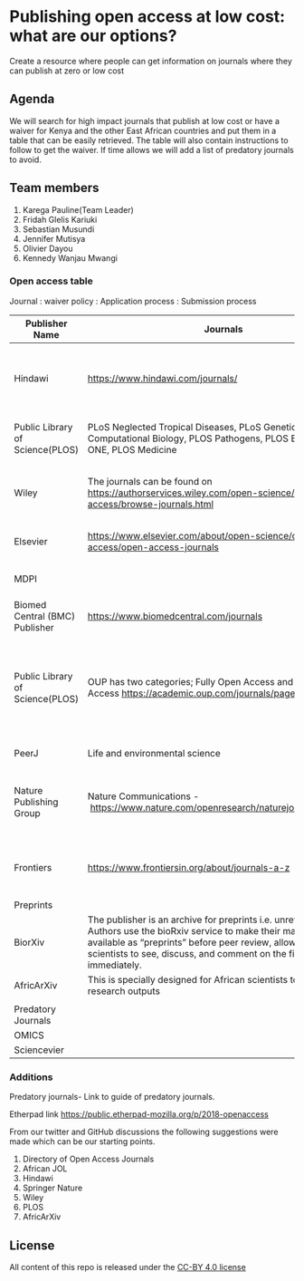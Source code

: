 # Publishing open access at low cost: what are our options?

Create a resource where people can get information on journals where they can publish at zero or low cost

## Agenda
We will search for high impact journals that publish at low cost or have a waiver for Kenya and the other East African countries and put them in a table that can be easily retrieved. The table will also contain instructions to follow to get the waiver. 
If time allows we will add a list of predatory journals to avoid. 

## Team members
1. Karega Pauline(Team Leader)
2. Fridah Glelis Kariuki
3. Sebastian Musundi
4. Jennifer Mutisya
5. Olivier Dayou
6. Kennedy Wanjau Mwangi

### Open access table
Journal : waiver policy : Application process  : Submission process
 
Publisher Name|Journals|Scope|Waiver |Process|Peer Review Status
---|---|---|---|---|---
Hindawi|https://www.hindawi.com/journals/ | Medicine, Mathematics, Chemistry, Biochemistry, Bioinformatics, Biological sciences, Engineering, Malaria Research, Public Health and Epidemiology, Genetics, Agriculture, Astronomy etc|Full APC waiver on low income countries, 50% APC discount on lower middle income countries; https://www.hindawi.com/apc/     |Hindawi provides an automatic waiver of Article Processing Charges to authors based in  countries which were classified by the World Bank as Low-income economies or Lower-middle-income economies as of July 2018. To Apply for waiver,you request one by sending an email to waivers@hindawi.com, before submitting our manuscript.https://www.hindawi.com/waiver/ |All Hindawi's Journals are fully peer-reviewed by independent academic editors and reviewers and are  Open Access https://en.wikipedia.org/wiki/Hindawi_Publishing_Corporation https://www.hindawi.com/peer.review/
Public Library of Science(PLOS)|PLoS Neglected Tropical Diseases, PLoS Genetics, PLOS Computational Biology, PLOS Pathogens, PLOS Biology, PLOS ONE, PLOS Medicine|Infectious Diseases, Pharmacology, Molecular Biology, Cancer Research, Genetics, Computational Theory and Mathematics, Immunology and Microbiology, Medicine - https://www.plos.org/which-journal-is-right-for-me|Criteria for Waiver ; low- and middle-income countries, automatically eligible for assistance. Full waiver (Group 1 countries), 500 USD publication fee (Group 2 countries.) - https://www.plos.org/fee-assistance. Publication fees vary by journal and are payable upon article acceptance|Automatically eligible for assistance - https://www.plos.org/fee-assistance|Single blind peer review - https://journals.plos.org/plosone/s/editorial-and-peer-review-process
Wiley|The journals can be found on https://authorservices.wiley.com/open-science/open-access/browse-journals.html|Wiley publishes a number of journals across biological, chemical and health sciences.|The APC depends on the specific journal. Wiley charges an APC to cover publication costs. APCs vary by journal. It offers an automatic waiver and discount for developing countries. The following is a link to the list of countries that get waivers and discounts:  https://authorservices.wiley.com/open-science/open-access/for-authors/publication-charges/waivers-and-discounts.html|Wiley has an automatic waiver and discount for Research4Life countries in the following list: https://authorservices.wiley.com/open-science/open-access/for-authors/publication-charges/waivers-and-discounts.html|The length and model of the peer review process varies by journal. View peer review mode of each wiley journal here: https://authorservices.wiley.com/Reviewers/journal-reviewers/tools-and-resources/review-confidentiality-policy.html
Elsevier|https://www.elsevier.com/about/open-science/open-access/open-access-journals|Life sciences and health sciences|The APC depends on the specific journal. Granted on a case-by-case basis. Priority for wavers given to authors from countries elligible for the Research4life Program - https://www.research4life.org/eligibility/|Priority for waivers given to authors from countries eligible for the Research4life Program - https://www.research4life.org/eligibility/|Single blind, double-blind, triple-blind, open review
MDPI||Sensors, energies, nutrient, applied science, biology, biomedicine, enviromental and public health, chemistry, nanomaterial, molecular biology, cancer, water etc|Offer discount to authors from institutions which paticipated in MDPI institutional open access program(IOAP). check if your institution is MDPI-IOAP http://www.mdpi.com/about/ioap||
Biomed Central (BMC) Publisher|https://www.biomedcentral.com/journals|Life sciences and biomedicine|APC waivers to papers whose corresponding authors are based in countries lower-middle-income economies. 50% discount normally offered.||APC waivers to papers whose corresponding authors are based in countries lower-middle-income economies. 50% discount normally offered.
Public Library of Science(PLOS)|OUP has two categories; Fully Open Access and Optional Open Access https://academic.oup.com/journals/pages/open_access|Biological sciences, DNA Research, Medicine and public health, Genome biology, Cancer, Insect science, Neuroscience, Mathematics, Engineering https://academic.oup.com/journals and https://academic.oup.com/journals/pages/open_access| For Optional Open Access £1000-£2500 https://academic.oup.com/journals/pages/open_access/charges individual charges are attached in each journal. Authors from developing countries are offered special rates and waivers. Authors from developing countries included in List A are entitled to a full waiver on open access publication charges. Authors from developing countries included in List B are entitled to a 50% reduction on open access publication charges.https://academic.oup.com/journals/pages/open_access/charges List B countries |Reasons for applying for a waiver should be directed to the Editor of the journal, who may have the discretion to grant a waiver. Waivers for developing countries is automatic https://academic.oup.com/journals/pages/authors/Publication_fees |
PeerJ|Life and environmental science| Biology, life sciences, environmental sciences, and medicine. |Authors from countries classified as low income can request a full waiver for a single publication, one per submitting author, per year.|Open review(optional) and single blind|
Nature Publishing Group|Nature Communications - https://www.nature.com/openresearch/naturejournal/ncomms/|Biochemistry, Genetics and Molecular Biology, Chemistry, Physics and Astronomy - https://www.scimagojr.com/journalsearch.php?q=19700182758&tip=sid&clean=0|The APC depends on the specific journal. Criteria for selection: countries classified by the World Bank as low-income economies as of July 2018. Low-income countries: full APC waiver; Lower-middle-income countries: 50% APC discount. Discretionary waivers are also offered on a case-by-case basis - https://www.springernature.com/gp/open-research/policies/journal-policies/apc-waiver-countries||Single blind, with a double-blind peer review option - https://www.nature.com/authors/policies/peer_review.html
Frontiers|https://www.frontiersin.org/about/journals-a-z|Life science and health sciences |The APC depends on the specific journal and the type of article as well https://www.frontiersin.org/about/publishing-fees . Waiver application is dependent on filling  up the waiver application form. Discounts provided for aticles submitted within research topics - https://www.frontiersin.org/about/publishing-fees#waivers|Discounts and waiver available at https://www.frontiersin.org/about/publishing-fees#waivers|Collaborative peer review process- independent review phase and an interactive, collaborative phase- Reviewers and the handling editor are acknowledged on published articles; Average time to final decision: 85 days.
Preprints|||||
BiorXiv|The publisher is an archive for preprints i.e. unrefereed papers. Authors use the bioRxiv service to make their manuscripts available as “preprints” before peer review, allowing other scientists to see, discuss, and comment on the findings immediately. ||||
AfricArXiv|This is specially designed for African scientists to share their research outputs|Agriculture, biology, physics, chemistry, education, health sciences, social sciences, environmental sciences, and engineering.|||
|||||
Predatory Journals|||||
OMICS|||||
Sciencevier|||||

### Additions
Predatory journals- Link to guide of predatory journals.

Etherpad link https://public.etherpad-mozilla.org/p/2018-openaccess

From our twitter and GitHub discussions the following suggestions were made which can be our starting points.
1. Directory of Open Access Journals
2. African JOL
3. Hindawi
4. Springer Nature
5. Wiley
6. PLOS
7. AfricArXiv


## License
All content of this repo is released under the [CC-BY 4.0 license](https://creativecommons.org/licenses/by/4.0/legalcode)
